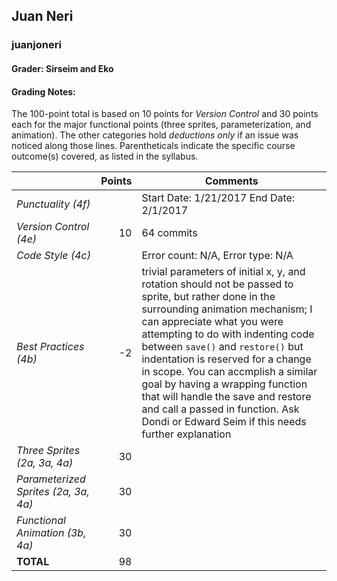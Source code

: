 
## Juan Neri

### juanjoneri

#### Grader: Sirseim and Eko

#### Grading Notes:
The 100-point total is based on 10 points for _Version Control_ and 30 points each for the major functional points (three sprites, parameterization, and animation). The other categories hold _deductions only_ if an issue was noticed along those lines. Parentheticals indicate the specific course outcome(s) covered, as listed in the syllabus.

| | Points | Comments |
| --- | ---: | --- |
| *Punctuality (4f)* |  | Start Date: 1/21/2017 End Date: 2/1/2017 |
| *Version Control (4e)* | 10 | 64 commits |
| *Code Style (4c)* |  | Error count: N/A, Error type: N/A |
| *Best Practices (4b)* | -2 | trivial parameters of initial x, y, and rotation should not be passed to sprite, but rather done in the surrounding animation mechanism; I can appreciate what you were attempting to do with indenting code between `save()` and `restore()` but indentation is reserved for a change in scope. You can accmplish a similar goal by having a wrapping function that will handle the save and restore and call a passed in function. Ask Dondi or Edward Seim if this needs further explanation |
| *Three Sprites (2a, 3a, 4a)* | 30 |  |
| *Parameterized Sprites (2a, 3a, 4a)* | 30 |  |
| *Functional Animation (3b, 4a)* | 30 |  |
| **TOTAL** | 98 |
